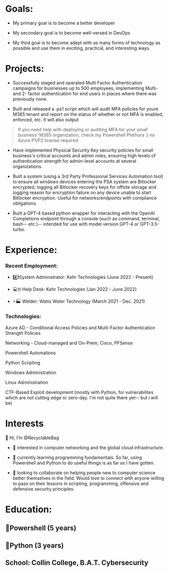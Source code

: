 <h1>Goals:</h1>

- My primary goal is to become a better developer

- My secondary goal is to become well-versed in DevOps

- My third goal is to become adept with as many forms of technology as possible and use them in exciting, practical, and interesting ways.

<h1>Projects:</h1>

- Successfully staged and operated Multi Factor Authentication campaigns for businesses up to 500 employees, implementing Multi- and 2- factor authentication for end users in places where there was previously none.

- Built and released a .ps1 script which will audit MFA policies for youre M365 tenant and report on the status of whether or not MFA is enabled, enforced, etc. It will also output 
> If you need help with deploying or auditing MFA for your small business' M365 organization, check my Powershell Plethora :) no Azure P1/P2 license required

- Have implemented Physical Security Key security policies for small business's critical accounts and admin roles, ensuring high levels of authentication strength for admin-level accounts at several organizations.

- Built a system (using a 3rd Party Professional Services Automation tool) to ensure all windows devices entering the PSA system are Bitlocker encrypted, logging all Bitlocker recovery keys for offsite storage and logging reason for encryption failure on any device unable to start Bitlocker encryption. Useful for networks/endpoints with compliance obligations.

- Built a GPT-4 based python wrapper for interacting with the OpenAI Completions endpoint through a console (such as command, terminal, bash-- etc.)-- intended for use with model version GPT-4 or GPT-3.5-turbo.

<h1>Experience:</h1>

<h3>Recent Employment:</h3>

- #️⃣❗System Administrator: Kehr Technologies (June 2022 - Present)

- 💻🤓 Help Desk: Kehr Technologies (Jan 2022 - June 2022)

- ⚡🏭 Welder: Watts Water Technology (March 2021 - Dec. 2021)


<h3>Technologies:</h3>

Azure AD - Conditional Access Policies and Multi-Factor Authentication Strength Policies

Networking - Cloud-managed and On-Prem, Cisco, PFSense

Powershell Automations

Python Scripting

Windows Administration

Linux Administration

CTF-Based Exploit development (mostly with Python, for vulnerabilites which are not cutting edge or zero-day. I'm not quite there yet-- but i will be)


<h1>Interests</h1>

👋 Hi, I’m @RecyclableBag

- 👀 interested in computer networking and the global cloud infrastructure.

- 🌱 currently learning programming fundamentals. So far, using Powershell and Python to do useful things is as far as I have gotten.

- 💞️ looking to collaborate on helping people new to computer science better themselves in the field. Would love to connect with anyone willing to pass on their lessons in scripting, programming, offensive and defensive security principles.



<h1>Education:</h1>
<h2>🔷Powershell (5 years)</h2>
<h2>🐍Python (3 years)</h2>
<h2>School: Collin College, B.A.T. Cybersecurity</h2>


<!---
RecyclableBag/RecyclableBag is a ✨ special ✨ repository because its `README.md` (this file) appears on your GitHub profile.
You can click the Preview link to take a look at your changes.
--->
